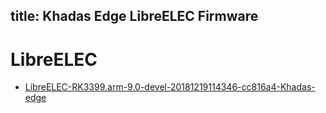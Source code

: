 title: Khadas Edge LibreELEC Firmware
---

# LibreELEC
* [LibreELEC-RK3399.arm-9.0-devel-20181219114346-cc816a4-Khadas-edge](https://dl.Khadas.com/Firmware/Edge/LibreELEC/LibreELEC-RK3399.arm-9.0-devel-20181219114346-cc816a4-Khadas-edge.img.gz)
